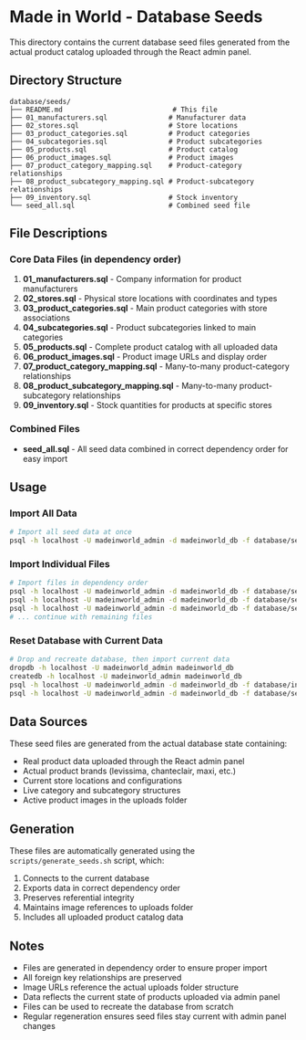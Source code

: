 # Made in World - Database Seeds

This directory contains the current database seed files generated from the actual product catalog uploaded through the React admin panel.

## Directory Structure

```
database/seeds/
├── README.md                           # This file
├── 01_manufacturers.sql               # Manufacturer data
├── 02_stores.sql                      # Store locations
├── 03_product_categories.sql          # Product categories
├── 04_subcategories.sql               # Product subcategories
├── 05_products.sql                    # Product catalog
├── 06_product_images.sql              # Product images
├── 07_product_category_mapping.sql    # Product-category relationships
├── 08_product_subcategory_mapping.sql # Product-subcategory relationships
├── 09_inventory.sql                   # Stock inventory
└── seed_all.sql                       # Combined seed file
```

## File Descriptions

### Core Data Files (in dependency order)

1. **01_manufacturers.sql** - Company information for product manufacturers
2. **02_stores.sql** - Physical store locations with coordinates and types
3. **03_product_categories.sql** - Main product categories with store associations
4. **04_subcategories.sql** - Product subcategories linked to main categories
5. **05_products.sql** - Complete product catalog with all uploaded data
6. **06_product_images.sql** - Product image URLs and display order
7. **07_product_category_mapping.sql** - Many-to-many product-category relationships
8. **08_product_subcategory_mapping.sql** - Many-to-many product-subcategory relationships
9. **09_inventory.sql** - Stock quantities for products at specific stores

### Combined Files

- **seed_all.sql** - All seed data combined in correct dependency order for easy import

## Usage

### Import All Data
```bash
# Import all seed data at once
psql -h localhost -U madeinworld_admin -d madeinworld_db -f database/seeds/seed_all.sql
```

### Import Individual Files
```bash
# Import files in dependency order
psql -h localhost -U madeinworld_admin -d madeinworld_db -f database/seeds/01_manufacturers.sql
psql -h localhost -U madeinworld_admin -d madeinworld_db -f database/seeds/02_stores.sql
psql -h localhost -U madeinworld_admin -d madeinworld_db -f database/seeds/03_product_categories.sql
# ... continue with remaining files
```

### Reset Database with Current Data
```bash
# Drop and recreate database, then import current data
dropdb -h localhost -U madeinworld_admin madeinworld_db
createdb -h localhost -U madeinworld_admin madeinworld_db
psql -h localhost -U madeinworld_admin -d madeinworld_db -f database/init.sql
psql -h localhost -U madeinworld_admin -d madeinworld_db -f database/seeds/seed_all.sql
```

## Data Sources

These seed files are generated from the actual database state containing:
- Real product data uploaded through the React admin panel
- Actual product brands (levissima, chanteclair, maxi, etc.)
- Current store locations and configurations
- Live category and subcategory structures
- Active product images in the uploads folder

## Generation

These files are automatically generated using the `scripts/generate_seeds.sh` script, which:
1. Connects to the current database
2. Exports data in correct dependency order
3. Preserves referential integrity
4. Maintains image references to uploads folder
5. Includes all uploaded product catalog data

## Notes

- Files are generated in dependency order to ensure proper import
- All foreign key relationships are preserved
- Image URLs reference the actual uploads folder structure
- Data reflects the current state of products uploaded via admin panel
- Files can be used to recreate the database from scratch
- Regular regeneration ensures seed files stay current with admin panel changes
